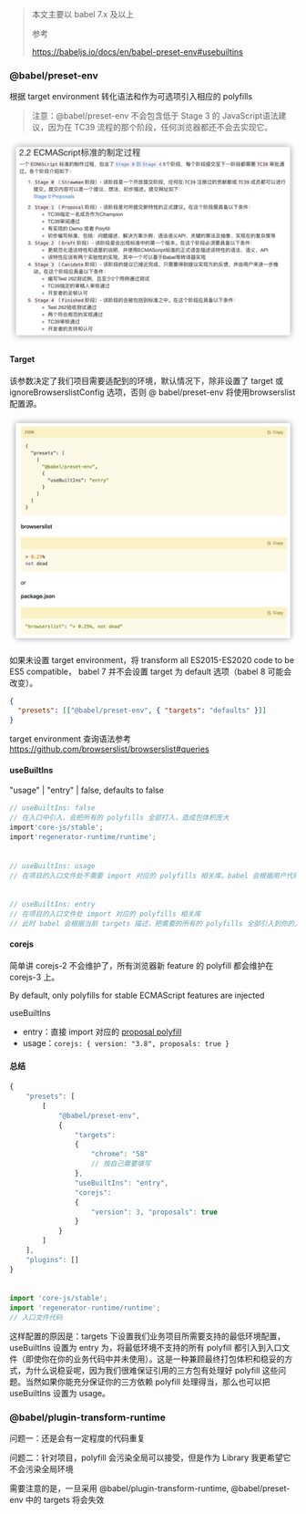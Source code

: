 > 本文主要以 babel 7.x 及以上
>
> 参考 
>
> https://babeljs.io/docs/en/babel-preset-env#usebuiltins

### @babel/preset-env

根据 target environment 转化语法和作为可选项引入相应的 polyfills

> 注意：@babel/preset-env 不会包含低于 Stage 3  的 JavaScript语法建议，因为在 TC39 流程的那个阶段，任何浏览器都还不会去实现它。

<img src="./images/image-20210422160623302.png" alt="image-20210422160623302" style="zoom:50%;" />



#### Target

该参数决定了我们项目需要适配到的环境，默认情况下，除非设置了 target 或 ignoreBrowserslistConfig 选项，否则 @ babel/preset-env 将使用browserslist配置源。

<img src="./images/image-20210415211727828.png" alt="image-20210415211727828" style="zoom:50%;" />

如果未设置  target environment，将 transform all ES2015-ES2020 code to be ES5 compatible， babel 7 并不会设置 target 为 default 选项（babel 8 可能会改变）。

```json
{
  "presets": [["@babel/preset-env", { "targets": "defaults" }]]
}
```

target environment 查询语法参考 https://github.com/browserslist/browserslist#queries



#### useBuiltIns

"usage" | "entry" | false, defaults to false

```javascript
// useBuiltIns: false
// 在入口中引入，会把所有的 polyfills 全部打入，造成包体积庞大
import'core-js/stable';
import'regenerator-runtime/runtime';


// useBuiltIns: usage
// 在项目的入口文件处不需要 import 对应的 polyfills 相关库。babel 会根据用户代码的使用情况，并根据 targets 自行注入相关 polyfills。


// useBuiltIns: entry
// 在项目的入口文件处 import 对应的 polyfills 相关库
// 此时 babel 会根据当前 targets 描述，把需要的所有的 polyfills 全部引入到你的入口文件
```



#### corejs

简单讲 corejs-2 不会维护了，所有浏览器新 feature 的 polyfill 都会维护在 corejs-3 上。

By default, only polyfills for stable ECMAScript features are injected

useBuiltIns

- entry：直接 import 对应的  [proposal polyfill](https://github.com/zloirock/core-js/tree/master/packages/core-js/proposals)
- usage：`corejs: { version: "3.8", proposals: true }`

  

#### 总结

```javascript
{
    "presets": [
        [
            "@babel/preset-env",
            {
                "targets":
                {
                    "chrome": "58"
                    // 按自己需要填写
                },
                "useBuiltIns": "entry",
                "corejs":
                {
                    "version": 3, "proposals": true
                }
            }
        ]
    ],
    "plugins": []
}


import 'core-js/stable';
import 'regenerator-runtime/runtime';
// 入口文件代码
```

这样配置的原因是：targets 下设置我们业务项目所需要支持的最低环境配置，useBuiltIns 设置为 entry 为，将最低环境不支持的所有 polyfill 都引入到入口文件（即使你在你的业务代码中并未使用）。这是一种兼顾最终打包体积和稳妥的方式，为什么说稳妥呢，因为我们很难保证引用的三方包有处理好 polyfill 这些问题。当然如果你能充分保证你的三方依赖 polyfill 处理得当，那么也可以把 useBuiltIns 设置为 usage。



### @babel/plugin-transform-runtime

问题一：还是会有一定程度的代码重复

问题二：针对项目，polyfill 会污染全局可以接受，但是作为 Library 我更希望它不会污染全局环境

需要注意的是，一旦采用 @babel/plugin-transform-runtime, @babel/preset-env 中的 targets 将会失效